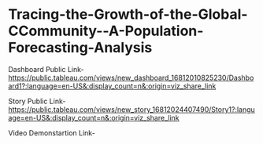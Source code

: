# Tracing-the-Growth-of-the-Global-CCommunity--A-Population-Forecasting-Analysis


Dashboard Public Link-https://public.tableau.com/views/new_dashboard_16812010825230/Dashboard1?:language=en-US&:display_count=n&:origin=viz_share_link

Story Public Link-https://public.tableau.com/views/new_story_16812024407490/Story1?:language=en-US&:display_count=n&:origin=viz_share_link

Video Demonstartion Link-
